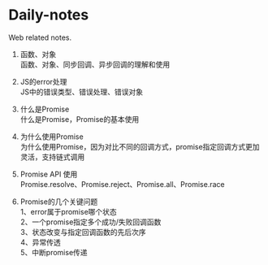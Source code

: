 # Daily-notes
Web related notes.

1.  函数、对象    
函数、对象、同步回调、异步回调的理解和使用

2. JS的error处理   
JS中的错误类型、错误处理、错误对象

3. 什么是Promise   
什么是Promise，Promise的基本使用

4. 为什么使用Promise   
为什么使用Promise，因为对比不同的回调方式，promise指定回调方式更加灵活，支持链式调用

5. Promise API 使用   
Promise.resolve、Promise.reject、Promise.all、Promise.race

6. Promise的几个关键问题   
  1、error属于promise哪个状态   
  2、一个promise指定多个成功/失败回调函数   
  3、状态改变与指定回调函数的先后次序   
  4、异常传透   
  5、中断promise传递
